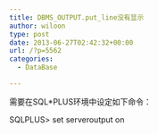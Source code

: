 ```yaml
---
title: DBMS_OUTPUT.put_line没有显示
author: wiloon
type: post
date: 2013-06-27T02:42:32+00:00
url: /?p=5562
categories:
  - DataBase

---
```

需要在SQL*PLUS环境中设定如下命令：
  
SQLPLUS> set serveroutput on